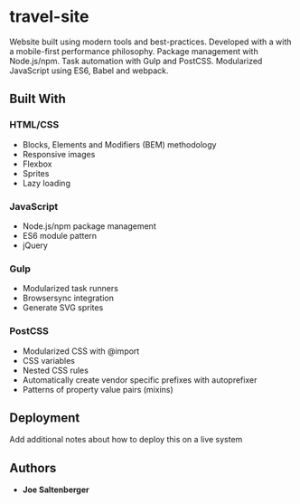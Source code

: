 # travel-site

Website built using modern tools and best-practices. Developed with a with a mobile-first performance philosophy. Package management with Node.js/npm. Task automation with Gulp and PostCSS. Modularized JavaScript using ES6, Babel and webpack.

## Built With

### HTML/CSS

* Blocks, Elements and Modifiers (BEM) methodology
* Responsive images
* Flexbox
* Sprites
* Lazy loading

### JavaScript

* Node.js/npm package management
* ES6 module pattern
* jQuery

### Gulp

* Modularized task runners
* Browsersync integration
* Generate SVG sprites

### PostCSS

* Modularized CSS with @import
* CSS variables
* Nested CSS rules
* Automatically create vendor specific prefixes with autoprefixer
* Patterns of property value pairs (mixins)

## Deployment

Add additional notes about how to deploy this on a live system

## Authors

* **Joe Saltenberger**

